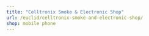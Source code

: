 ```yaml
---
title: "Celltronix Smoke & Electronic Shop"
url: /euclid/celltronix-smoke-and-electronic-shop/
shop: mobile phone
---
```

